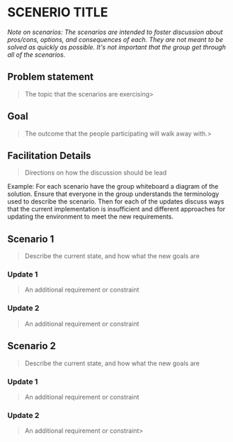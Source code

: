 # SCENERIO TITLE

_Note on scenarios: The scenarios are intended to foster discussion about
pros/cons, options, and consequences of each. They are not meant to be solved
as quickly as possible. It's not important that the group get through all of
the scenarios._

## Problem statement

> The topic that the scenarios are exercising>

## Goal

> The outcome that the people participating will walk away with.>

## Facilitation Details

> Directions on how the discussion should be lead

Example: For each scenario have the group whiteboard a diagram of the solution. Ensure
that everyone in the group understands the terminology used to describe the
scenario. Then for each of the updates discuss ways that the current
implementation is insufficient and different approaches for updating the
environment to meet the new requirements.


## Scenario 1

> Describe the current state, and how what the new goals are

### Update 1 

> An additional requirement or constraint

### Update 2 

> An additional requirement or constraint

## Scenario 2 

> Describe the current state, and how what the new goals are

### Update 1 

> An additional requirement or constraint

### Update 2 

> An additional requirement or constraint>
